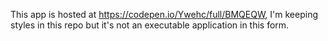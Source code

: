 This app is hosted at https://codepen.io/Ywehc/full/BMQEQW, I'm keeping styles in this repo but it's not an executable application in this form. 
